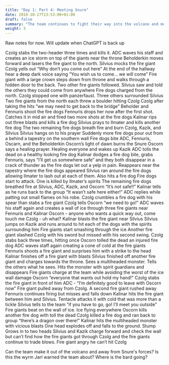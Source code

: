 ```yaml
---
title: "Day 1: Part 4: Meeting Snure"
date: 2010-10-27T23:53:00+01:00
draft: false
summary: "The team continues to fight their way into the volcano and meets the Snure"
weight: 3
---
```


Raw notes for now. Will update when ChatGPT is back up


Czolg stabs the two-header three times and kills it. 
ADC waves his staff and creates an ice storm on top of the giants near the throne
Beholderkin moves forward and lasers the fire giant to the north. 
Silvius mocks the fire giant 
Czolg yells out “Why don’t you come out here”
At the end of the hallway hear a deep dark voice saying “You wish us to come… we will come”
Fire giant with a large crown steps down from throne and walks through a hidden door to the back. Two other fire giants followed.
Silvius saw and told the others they could come from anywhere 
Fire dogs charged from the north. Czolg stopped one with panzerfaust. Three others surrounded Silvius
Two fire giants from the north each threw a boulder hitting Czolg
Czolg after taking the hits “we may need to get back to the bridge”
Beholder and Fennuris shoot the fire dogs
Fennuris drops her now after the first shot. Catches it in mid air and fired two more shots at the fire dogs
Kalinar rips out three blasts and kills a fire dog
Silvius prays to Ilmater and kills another fire dog
The two remaining fire dogs breath fire and burn Czolg, Kazik, and Silvius
Silvius hangs on to his prayer
Suddenly more fire dogs pour out from a behind a tapestry on the southern wall
Fire dogs bite ADC, Fennuris, Oscarn, and the Beholderkin
Oscorn’s light of dawn burns the Snure
Oscorn says a healing prayer. Healing everyone and wakes up Kazik
ADC tolls the dead on a healthy looking fire dog
Kalinar dodges a fire dog bite, grabs Fennuris, says “I’ll get us somewhere safe” and they both disappear in a crack of thunder as the fire dogs let out a yelp in pain. Reappears near the tapestry where the fire dogs appeared
Silvius ran around the fire dogs allowing Ilmater to lash out at each of them. Also hits a fire dog
Fire dogs start to attack. One is killed by Ilmater’s spirits
The remaining fire dogs breathed fire at Silvius, ADC, Kazik, and Oscorn
“It’s not safe!!” Kalinar tells as he runs back to the group
“It wasn’t safe here either!” ADC replies while patting out small flames on his robe.
Czolg crumbles a fire dog with his spear than stabs a fire giant
Czolg tells Oscorn “we need to go!”
ADC waves his staff again and creates a wall of ice through three fire giants near Fennuris and Kalinar
Oscorn - anyone who wants a quick way out, come touch me
Czolg - uh what? 
Kalinar blasts the fire giant near Silvius
Silvius jumps on Kazik and runs around to hit each of the dogs with the spirits surrounding him
Fire giants start smashing through the ice
Another fire giant slashed Czolg with his sword but missed with his second swing. Czolg stabs back three times, hitting once
Oscorn tolled the dead an injured fire dog
ADC waves staff again creating a cone of cold at the fire giants
Fennuris shoots a fire giant and surprises him with a strike to the head 
Kalinar finishes off a fire giant with blasts
Silvius finished off another fire giant and charges towards the throne. Sees a multiheaded monster. Tells the others what he sees. Hits the monster with spirit guardians and disappears
Fire giants charge at the team while avoiding the worst of the ice wall damage
Oscorn “everyone that wants out hold my hand!”
Czolg stabs the fire giant in front of him
ADC - “I’m definitely good to leave with Oscorn now”
Fire giant pulled away from Czolg. A second fire giant rushed away
Fennuris continues firing but misses and falls down
Kalinar hits the fire giant between him and Silvius. Tentacle attacks it with cold that was more than a tickle
Silvius tells to the team “if you have to go, go! I’ll meet you outside”
Fire giants beat on the wall of ice. Ice flying everywhere 
Oscorn kills another fire dog with toll the dead
Czolg killed a fire dog and ran back to group “there’s a dragon over there!”
Kalinar hits the multiheaded monster with vicious blasts
One head explodes off and falls to the ground. Stump Grows in to two heads
Silvius and Kazik charge forward and check the wall but can’t find how the fire giants got through
Czolg and the fire giants continue to trade blows. Fire giant angry he can’t hit Czolg

Can the team make it out of the volcano and away from Snure's forces? Is this the wyrm Jarl warned the team about? Where is the bard going? 
